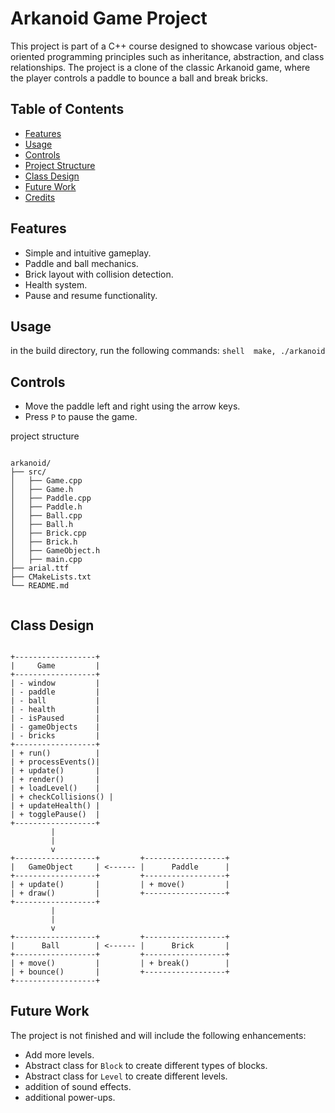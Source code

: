 # Arkanoid Game Project

This project is part of a C++ course designed to showcase various object-oriented programming principles such as inheritance, abstraction, and class relationships. The project is a clone of the classic Arkanoid game, where the player controls a paddle to bounce a ball and break bricks.

## Table of Contents

- [Features](#features)
- [Usage](#usage)
- [Controls](#controls)
- [Project Structure](#project-structure)
- [Class Design](#class-design)
- [Future Work](#future-work)
- [Credits](#credits)

## Features

- Simple and intuitive gameplay.
- Paddle and ball mechanics.
- Brick layout with collision detection.
- Health system.
- Pause and resume functionality.

## Usage

in the build directory, run the following commands:
```shell  make, ./arkanoid```

## Controls

- Move the paddle left and right using the arrow keys.
- Press `P` to pause the game.

project structure

```shell

arkanoid/
├── src/
│   ├── Game.cpp
│   ├── Game.h
│   ├── Paddle.cpp
│   ├── Paddle.h
│   ├── Ball.cpp
│   ├── Ball.h
│   ├── Brick.cpp
│   ├── Brick.h
│   ├── GameObject.h
│   ├── main.cpp
├── arial.ttf
├── CMakeLists.txt
└── README.md


```

## Class Design

```shell

+------------------+
|     Game         |
+------------------+
| - window         |
| - paddle         |
| - ball           |
| - health         |
| - isPaused       |
| - gameObjects    |
| - bricks         |
+------------------+
| + run()          |
| + processEvents()|
| + update()       |
| + render()       |
| + loadLevel()    |
| + checkCollisions() |
| + updateHealth() |
| + togglePause()  |
+------------------+
         |
         |
         v
+------------------+         +------------------+
|   GameObject     | <------ |      Paddle      |
+------------------+         +------------------+
| + update()       |         | + move()         |
| + draw()         |         +------------------+
+------------------+
         |
         |
         v
+------------------+         +------------------+
|      Ball        | <------ |      Brick       |
+------------------+         +------------------+
| + move()         |         | + break()        |
| + bounce()       |         +------------------+
+------------------+

```

## Future Work

The project is not finished and will include the following enhancements:

- Add more levels.
- Abstract class for `Block` to create different types of blocks.
- Abstract class for `Level` to create different levels.
- addition of sound effects.
- additional power-ups.
